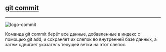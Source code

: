 ## [git commit](./readme.md)
_ _ _
![logo-commit](https://st3.depositphotos.com/1350793/12608/i/450/depositphotos_126085100-stock-photo-programming-concept-with-young-woman.jpg)

Команда git commit берёт все данные, добавленные в индекс с помощью git add, и сохраняет их слепок во внутренней базе данных, а затем сдвигает указатель текущей ветки на этот слепок.